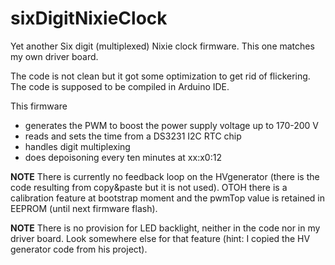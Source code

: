 # sixDigitNixieClock
Yet another Six digit (multiplexed) Nixie clock firmware. This one matches my own driver board.

The code is not clean but it got some optimization to get rid of flickering. The code is supposed to be compiled in Arduino IDE.

This firmware
- generates the PWM to boost the power supply voltage up to 170-200 V
- reads and sets the time from a DS3231 I2C RTC chip
- handles digit multiplexing
- does depoisoning every ten minutes at xx:x0:12 


**NOTE** There is currently no feedback loop on the HVgenerator (there is the code resulting from copy&paste but it is not used). OTOH there is a calibration feature at bootstrap moment and the pwmTop value is retained in EEPROM (until next firmware flash).

**NOTE** There is no provision for LED backlight, neither in the code nor in my driver board. Look somewhere else for that feature (hint: I copied the HV generator code from his project).
